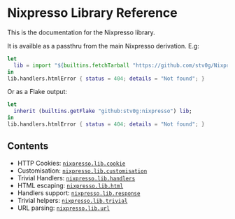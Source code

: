 # Nixpresso Library Reference

This is the documentation for the Nixpresso library.

It is availble as a passthru from the main Nixpresso derivation. E.g:

```nix
let
  lib = import "${builtins.fetchTarball "https://github.com/stv0g/Nixpresso/archive/refs/heads/main.tar.gz"}/lib" { };
in
lib.handlers.htmlError { status = 404; details = "Not found"; }
```

Or as a Flake output:

```nix
let
  inherit (builtins.getFlake "github:stv0g:nixpresso") lib;
in
lib.handlers.htmlError { status = 404; details = "Not found"; }
```

## Contents

* HTTP Cookies: [`nixpresso.lib.cookie`](./cookie.md)
* Customisation: [`nixpresso.lib.customisation`](./customisation.md)
* Trivial Handlers: [`nixpresso.lib.handlers`](./handlers.md)
* HTML escaping: [`nixpresso.lib.html`](./html.md)
* Handlers support: [`nixpresso.lib.response`](./response.md)
* Trivial helpers: [`nixpresso.lib.trivial`](./trivial.md)
* URL parsing: [`nixpresso.lib.url`](./url.md)
